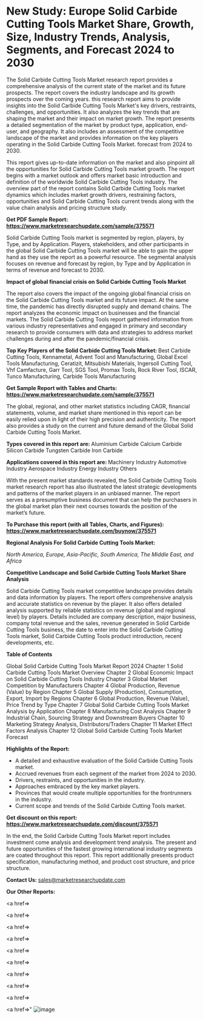 # New Study: Europe Solid Carbide Cutting Tools Market Share, Growth, Size, Industry Trends, Analysis, Segments, and Forecast 2024 to 2030

The Solid Carbide Cutting Tools Market research report provides a comprehensive analysis of the current state of the market and its future prospects. The report covers the industry landscape and its growth prospects over the coming years. this research report aims to provide insights into the Solid Carbide Cutting Tools Market's key drivers, restraints, challenges, and opportunities. It also analyzes the key trends that are shaping the market and their impact on market growth. The report presents a detailed segmentation of the market by product type, application, end-user, and geography. It also includes an assessment of the competitive landscape of the market and provides information on the key players operating in the Solid Carbide Cutting Tools Market. forecast from 2024 to 2030.

This report gives up-to-date information on the market and also pinpoint all the opportunities for Solid Carbide Cutting Tools market growth. The report begins with a market outlook and offers market basic introduction and definition of the worldwide Solid Carbide Cutting Tools industry. The overview part of the report contains Solid Carbide Cutting Tools market dynamics which includes market growth drivers, restraining factors, opportunities and Solid Carbide Cutting Tools current trends along with the value chain analysis and pricing structure study.

<strong><b>Get PDF Sample Report: <a href=https://www.marketresearchupdate.com/sample/375571>https://www.marketresearchupdate.com/sample/375571</a></b></strong>

Solid Carbide Cutting Tools market is segmented by region, players, by Type, and by Application. Players, stakeholders, and other participants in the global Solid Carbide Cutting Tools market will be able to gain the upper hand as they use the report as a powerful resource. The segmental analysis focuses on revenue and forecast by region, by Type and by Application in terms of revenue and forecast to 2030.

<strong><b>Impact of global financial crisis on Solid Carbide Cutting Tools Market</b></strong>

The report also covers the impact of the ongoing global financial crisis on the Solid Carbide Cutting Tools market and its future impact. At the same time, the pandemic has directly disrupted supply and demand chains. The report analyzes the economic impact on businesses and the financial markets. The Solid Carbide Cutting Tools report gathered information from various industry representatives and engaged in primary and secondary research to provide consumers with data and strategies to address market challenges during and after the pandemic/financial crisis.

<strong><b>Top Key Players of the Solid Carbide Cutting Tools Market:
</b></strong>Best Carbide Cutting Tools, Kennametal, Advent Tool and Manufacturing, Global Excel Tools Manufacturing, Ceratizit, Mitsubishi Materials, Ingersoll Cutting Tool, Vhf Camfacture, Garr Tool, SGS Tool, Promax Tools, Rock River Tool, ISCAR, Tunco Manufacturing, Carbide Tools Manufacturing<strong><b>
</b></strong>

<strong><b>Get Sample Report with Tables and Charts: <a href=https://www.marketresearchupdate.com/sample/375571>https://www.marketresearchupdate.com/sample/375571</a></b></strong>

The global, regional, and other market statistics including CAGR, financial statements, volume, and market share mentioned in this report can be easily relied upon in light of their high precision and authenticity. The report also provides a study on the current and future demand of the Global Solid Carbide Cutting Tools Market.

<strong><b>Types covered in this report are:
</b></strong>Aluminium Carbide
Calcium Carbide
Silicon Carbide
Tungsten Carbide
Iron Carbide<strong><b>
</b></strong>

<strong><b>Applications covered in this report are:
</b></strong>Machinery Industry
Automotive Industry
Aerospace Industry
Energy Industry
Others<strong><b>
</b></strong>

With the present market standards revealed, the Solid Carbide Cutting Tools market research report has also illustrated the latest strategic developments and patterns of the market players in an unbiased manner. The report serves as a presumptive business document that can help the purchasers in the global market plan their next courses towards the position of the market’s future.

<strong><b>To Purchase this report (with all Tables, Charts, and Figures): <a href=https://www.marketresearchupdate.com/buynow/375571>https://www.marketresearchupdate.com/buynow/375571</a></b></strong>

<strong><b>Regional Analysis For Solid Carbide Cutting Tools Market:</b></strong>

<em><i>North America, Europe, Asia-Pacific, South America, The Middle East, and Africa</i></em>

<strong><b>Competitive Landscape and Solid Carbide Cutting Tools Market Share Analysis</b></strong>

Solid Carbide Cutting Tools market competitive landscape provides details and data information by players. The report offers comprehensive analysis and accurate statistics on revenue by the player. It also offers detailed analysis supported by reliable statistics on revenue (global and regional level) by players. Details included are company description, major business, company total revenue and the sales, revenue generated in Solid Carbide Cutting Tools business, the date to enter into the Solid Carbide Cutting Tools market, Solid Carbide Cutting Tools product introduction, recent developments, etc.

<strong><b>Table of Contents</b></strong>

Global Solid Carbide Cutting Tools Market Report 2024
Chapter 1 Solid Carbide Cutting Tools Market Overview
Chapter 2 Global Economic Impact on Solid Carbide Cutting Tools Industry
Chapter 3 Global Market Competition by Manufacturers
Chapter 4 Global Production, Revenue (Value) by Region
Chapter 5 Global Supply (Production), Consumption, Export, Import by Regions
Chapter 6 Global Production, Revenue (Value), Price Trend by Type
Chapter 7 Global Solid Carbide Cutting Tools Market Analysis by Application
Chapter 8 Manufacturing Cost Analysis
Chapter 9 Industrial Chain, Sourcing Strategy and Downstream Buyers
Chapter 10 Marketing Strategy Analysis, Distributors/Traders
Chapter 11 Market Effect Factors Analysis
Chapter 12 Global Solid Carbide Cutting Tools Market Forecast

<strong><b>Highlights of the Report:</b></strong>

- A detailed and exhaustive evaluation of the Solid Carbide Cutting Tools market.
- Accrued revenues from each segment of the market from 2024 to 2030.
- Drivers, restraints, and opportunities in the industry.
- Approaches embraced by the key market players.
- Provinces that would create multiple opportunities for the frontrunners in the industry.
- Current scope and trends of the Solid Carbide Cutting Tools market.

<strong><b>Get discount on this report: <a href=https://www.marketresearchupdate.com/discount/375571>https://www.marketresearchupdate.com/discount/375571</a></b></strong>

In the end, the Solid Carbide Cutting Tools Market report includes investment come analysis and development trend analysis. The present and future opportunities of the fastest growing international industry segments are coated throughout this report. This report additionally presents product specification, manufacturing method, and product cost structure, and price structure.

<strong><b>Contact Us:
</b></strong>sales@marketresearchupdate.com

<strong>Our Other Reports:</strong>

<a href=></a>

<a href=></a>

<a href=></a>

<a href=></a>

<a href=></a>

<a href=></a>

<a href=></a>

<a href=></a>

<a href=></a>

<a href=></a>"
![image](https://github.com/Gayatrikarjule/Market-Analysis-360/assets/97346546/5cdb9553-8848-42d1-b090-0d732ac2cd9b)
